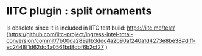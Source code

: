 # IITC plugin : split ornaments
Is obsolete since it is included in IITC test build: https://iitc.me/test/ (https://github.com/iitc-project/ingress-intel-total-conversion/commit/7b00da289a1b3ddc4a2b90af240a1d4273e8be38#diff-ec2448f1d62dc4a0561bd8dbf6b2cf27 )
